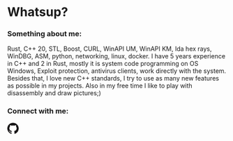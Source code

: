 # Whatsup?

### Something about me:

Rust, С++ 20, STL, Boost, CURL, WinAPI UM, WinAPI KM, Ida hex rays, WinDBG, ASM, python, networking, linux, docker.
I have 5 years experience in C++ and 2 in Rust, mostly it is system code programming on OS Windows, Exploit protection, antivirus clients, work directly with the system.
Besides that, I love new C++ standards, I try to use as many new features as possible in my projects.
Also in my free time I like to play with disassembly and draw pictures;)

### Connect with me:

[<img align="left" alt="GitHub" width="26px" src="https://raw.githubusercontent.com/github/explore/78df643247d429f6cc873026c0622819ad797942/topics/github/github.png" />][partisaner]

[partisaner]: https://github.com/Partisaner
